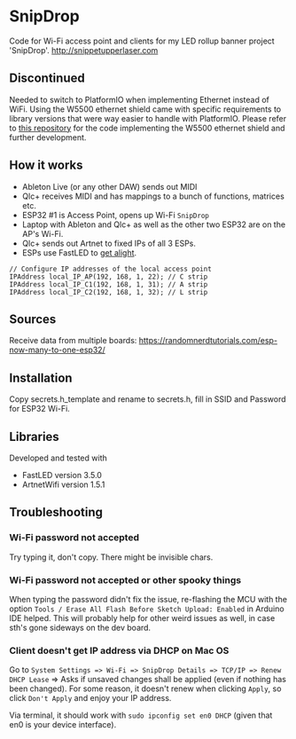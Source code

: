 # SnipDrop
Code for Wi-Fi access point and clients for my LED rollup banner project 'SnipDrop'.
http://snippetupperlaser.com

## Discontinued
Needed to switch to PlatformIO when implementing Ethernet instead of WiFi. Using the W5500 ethernet shield came with specific requirements to library versions that were way easier to handle with PlatformIO. Please refer to [this repository](https://github.com/pnolle/SnipDrop_Esp32Eth_PlatformIO.git) for the code implementing the W5500 ethernet shield and further development.

## How it works
* Ableton Live (or any other DAW) sends out MIDI
* Qlc+ receives MIDI and has mappings to a bunch of functions, matrices etc.
* ESP32 #1 is Access Point, opens up Wi-Fi ``SnipDrop``
* Laptop with Ableton and Qlc+ as well as the other two ESP32 are on the AP's Wi-Fi.
* Qlc+ sends out Artnet to fixed IPs of all 3 ESPs.
* ESPs use FastLED to [get alight](https://i.ytimg.com/vi/rTCefc-uuEw/maxresdefault.jpg).

```
// Configure IP addresses of the local access point
IPAddress local_IP_AP(192, 168, 1, 22); // C strip
IPAddress local_IP_C1(192, 168, 1, 31); // A strip
IPAddress local_IP_C2(192, 168, 1, 32); // L strip
```

## Sources
Receive data from multiple boards: https://randomnerdtutorials.com/esp-now-many-to-one-esp32/

## Installation
Copy secrets.h_template and rename to secrets.h, fill in SSID and Password for ESP32 Wi-Fi.

## Libraries
Developed and tested with
* FastLED version 3.5.0
* ArtnetWifi version 1.5.1

## Troubleshooting

### Wi-Fi password not accepted
Try typing it, don't copy. There might be invisible chars.

### Wi-Fi password not accepted or other spooky things
When typing the password didn't fix the issue, re-flashing the MCU with the option ``Tools / Erase All Flash Before Sketch Upload: Enabled`` in Arduino IDE helped. This will probably help for other weird issues as well, in case sth's gone sideways on the dev board.

### Client doesn't get IP address via DHCP on Mac OS
Go to ``System Settings => Wi-Fi => SnipDrop Details => TCP/IP => Renew DHCP Lease`` => Asks if unsaved changes shall be applied (even if nothing has been changed). For some reason, it doesn't renew when clicking ``Apply``, so click ``Don't Apply`` and enjoy your IP address.

Via terminal, it should work with ``sudo ipconfig set en0 DHCP`` (given that en0 is your device interface).
